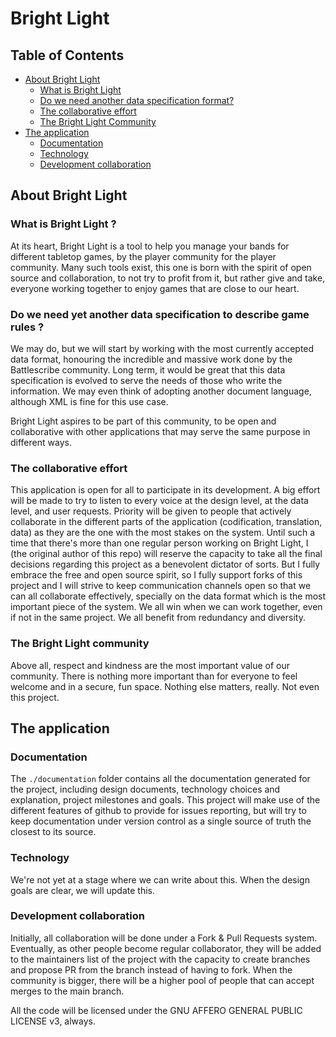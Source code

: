 # Bright Light

## Table of Contents

* [About Bright Light](#about-bright-light)
  * [What is Bright Light](#what-is-bright-light-)
  * [Do we need another data specification format?](#do-we-need-yet-another-data-specification-to-describe-game-rules-)
  * [The collaborative effort](#the-collaborative-effort)
  * [The Bright Light Community](#the-bright-light-community)
* [The application](#the-application)
  * [Documentation](#documentation)
  * [Technology](#technology)
  * [Development collaboration](#development-collaboration)

## About Bright Light

### What is Bright Light ?

At its heart, Bright Light is a tool to help you manage your bands for different tabletop games, by the player community
for the player community. Many such tools exist, this one is born with the spirit of open source and collaboration, to
not try to profit from it, but rather give and take, everyone working together to enjoy games that are close to our
heart.

### Do we need yet another data specification to describe game rules ?

We may do, but we will start by working with the most currently accepted data format, honouring the incredible and massive
work done by the Battlescribe community. Long term, it would be great that this data specification is evolved to serve
the needs of those who write the information. We may even think of adopting another document language, although XML is
fine for this use case.

Bright Light aspires to be part of this community, to be open and collaborative with other applications that may serve
the same purpose in different ways.

### The collaborative effort

This application is open for all to participate in its development. A big effort will be made to try to listen to every
voice at the design level, at the data level, and user requests. Priority will be given to people that actively collaborate
in the different parts of the application (codification, translation, data) as they are the one with the most stakes on
the system.
Until such a time that there's more than one regular person working on Bright Light, I (the original author of this repo)
will reserve the capacity to take all the final decisions regarding this project as a benevolent dictator of sorts. But I 
fully embrace the free and open source spirit, so I fully support forks of this project and I will strive to keep 
communication channels open so that we can all collaborate effectively, specially on the data format which is the most
important piece of the system. We all win when we can work together, even if not in the same project. We all benefit from
redundancy and diversity.

### The Bright Light community

Above all, respect and kindness are the most important value of our community. There is nothing more important than for
everyone to feel welcome and in a secure, fun space. Nothing else matters, really. Not even this project. 

## The application

### Documentation

The `./documentation` folder contains all the documentation generated for the project, including design documents, technology choices
and explanation, project milestones and goals. This project will make use of the different features of github to provide
for issues reporting, but will try to keep documentation under version control as a single source of truth the closest
to its source.

### Technology

We're not yet at a stage where we can write about this. When the design goals are clear, we will update this.

### Development collaboration

Initially, all collaboration will be done under a Fork & Pull Requests system. Eventually, as other people become regular
collaborator, they will be added to the maintainers list of the project with the capacity to create branches and propose
PR from the branch instead of having to fork. When the community is bigger, there will be a higher pool of people that
can accept merges to the main branch.

All the code will be licensed under the GNU AFFERO GENERAL PUBLIC LICENSE v3, always. 

